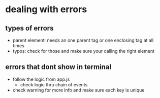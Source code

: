 # dealing with errors
## types of errors
- parent element: needs an one parent tag or one enclosing tag at all times
- typos: check for those and make sure your calling the right element

## errors that dont show in terminal
- follow the logic from app.js
    - check logic thru chain of events
- check warning for more info and make sure each key is unique